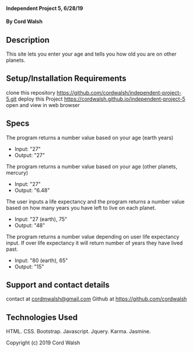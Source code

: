 
#### Independent Project 5, 6/28/19

#### By Cord Walsh

## Description

This site lets you enter your age and tells you how old you are on other planets.

## Setup/Installation Requirements
clone this repository https://github.com/cordwalsh/independent-project-5.git
deploy this Project https://cordwalsh.github.io/independent-project-5
open and view in web browser

## Specs

The program returns a number value based on your age (earth years)
- Input: "27"
- Output: "27"

The program returns a number value based on your age (other planets, mercury)
- Input: "27"
- Output: "6.48"

The user inputs a life expectancy and the program returns a number value based on how many years you have left to live on each planet.
- Input: "27 (earth), 75"
- Output: "48"

The program returns a number value depending on user life expectancy input. If over life expectancy it will return number of years they have lived past.
- Input: "80 (earth), 65"
- Output: "15"

## Support and contact details

contact at cordmwalsh@gmail.com
Github at https://github.com/cordwalsh

## Technologies Used



HTML. CSS. Bootstrap. Javascript. Jquery. Karma. Jasmine.

Copyright (c) 2019 Cord Walsh
